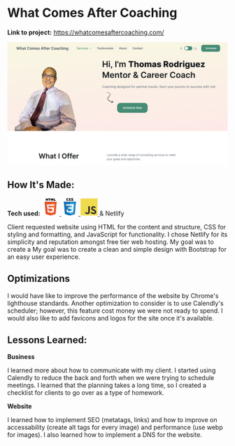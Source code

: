 # What Comes After Coaching

**Link to project:** https://whatcomesaftercoaching.com/

<img width="1279" alt="Career Coaching Website" src="./public/assets/img/careerCoaching.png">

## How It's Made:

**Tech used:**
<a href="https://www.w3.org/html/" target="_blank" rel="noreferrer"> <img src="https://raw.githubusercontent.com/devicons/devicon/master/icons/html5/html5-original-wordmark.svg" alt="html5" width="40" height="40"/> </a> <a href="https://www.w3schools.com/css/" target="_blank" rel="noreferrer"> <img src="https://raw.githubusercontent.com/devicons/devicon/master/icons/css3/css3-original-wordmark.svg" alt="css3" width="40" height="40"/> </a> <a href="https://developer.mozilla.org/en-US/docs/Web/JavaScript" target="_blank" rel="noreferrer"> <img src="https://raw.githubusercontent.com/devicons/devicon/master/icons/javascript/javascript-original.svg" alt="javascript" width="40" height="40"/> </a> & Netlify

Client requested website using HTML for the content and structure, CSS for styling and formatting, and JavaScript for functionality. I chose Netlify for its simplicity and reputation amongst free tier web hosting. My goal was to create a My goal was to create a clean and simple design with Bootstrap for an easy user experience.

## Optimizations

I would have like to improve the performance of the website by Chrome's lighthouse standards. Another optimization to consider is to use Calendly's scheduler; however, this feature cost money we were not ready to spend. I would also like to add favicons and logos for the site once it's available.

## Lessons Learned:

**Business**

I learned more about how to communicate with my client. I started using Calendly to reduce the back and forth when we were trying to schedule meetings. I learned that the planning takes a long time, so I created a checklist for clients to go over as a type of homework.

**Website**

I learned how to implement SEO (metatags, links) and how to improve on accessability (create alt tags for every image) and performance (use webp for images). I also learned how to implement a DNS for the website.
